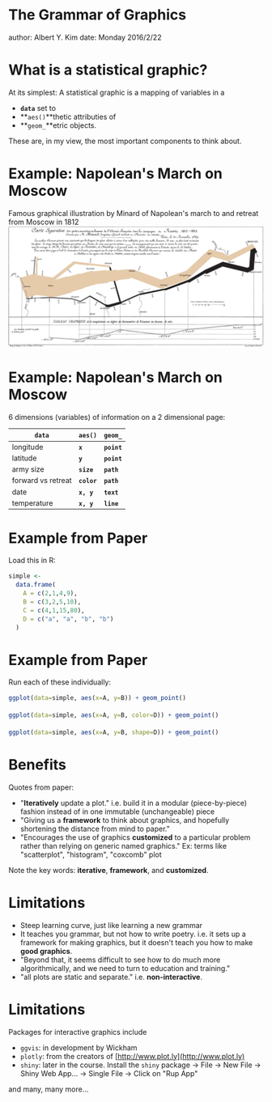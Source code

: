 The Grammar of Graphics
========================================================
author: Albert Y. Kim
date: Monday 2016/2/22




What is a statistical graphic?
========================================================

At its simplest: A statistical graphic is a mapping of variables in a

* **`data`** set to 
* **`aes()`**thetic attributies of 
* **`geom_`**etric objects.

These are, in my view, the most important components to think about.



Example: Napolean's March on Moscow
========================================================
Famous graphical illustration by Minard of Napolean's march to and retreat from Moscow in 1812
![alt text](Minard.png)



Example: Napolean's March on Moscow
========================================================

6 dimensions (variables) of information on a 2 dimensional page:

**`data`** | **`aes()`**  | **`geom_`**
------------- | ------------- | -------------
longitude | **`x`** | **`point`** 
latitude | **`y`** | **`point`** 
army size | **`size`** | **`path`**
forward vs retreat | **`color`** | **`path`**
date | **`x, y`** | **`text`**
temperature | **`x, y`** | **`line`**



Example from Paper
========================================================

Load this in R:


```r
simple <- 
  data.frame(
    A = c(2,1,4,9),
    B = c(3,2,5,10),
    C = c(4,1,15,80),
    D = c("a", "a", "b", "b")
  )
```



Example from Paper
========================================================

Run each of these individually:


```r
ggplot(data=simple, aes(x=A, y=B)) + geom_point()

ggplot(data=simple, aes(x=A, y=B, color=D)) + geom_point()

ggplot(data=simple, aes(x=A, y=B, shape=D)) + geom_point()
```







Benefits
========================================================

Quotes from paper:

* "**Iteratively** update a plot." i.e. build it in a modular (piece-by-piece) fashion instead of in one immutable (unchangeable) piece
* "Giving us a **framework** to think about graphics, and hopefully shortening the distance from mind to paper."
* "Encourages the use of graphics **customized** to a particular problem rather than relying on generic named graphics." Ex: terms like "scatterplot", "histogram", "coxcomb" plot

Note the key words: **iterative**, **framework**, and **customized**.



Limitations
========================================================

* Steep learning curve, just like learning a new grammar
* It teaches you grammar, but not how to write poetry. i.e. it sets up
a framework for making graphics, but it doesn't teach you how to make **good graphics**.
* "Beyond that, it seems difficult to see how to do much more algorithmically, and we need to turn to education and training."
* "all plots are static and separate." i.e. **non-interactive**.



Limitations
========================================================

Packages for interactive graphics include
  + `ggvis`: in development by Wickham
  + `plotly`: from the creators of [http://www.plot.ly](http://www.plot.ly)
  + `shiny`: later in the course. Install the `shiny` package -> File -> New
  File -> Shiny Web App... -> Single File -> Click on "Rup App"

and many, many more...



